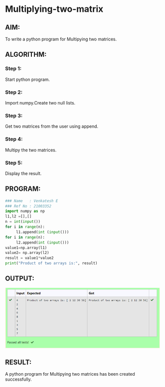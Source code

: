 # Multiplying-two-matrix

## AIM:
To write a python program for Multipying two matrices.
## ALGORITHM:
### Step 1:
Start python program.
### Step 2:
Import numpy.Create two null lists.
### Step 3:
Get two matrices from the user using append.
### Step 4:
Multipy the two matrices.
### Step 5:
Display the result.
## PROGRAM: 
~~~python
### Name   : Venkatesh E
### Ref No : 21003352
import numpy as np
l1,l2 =[],[]
n = int(input())
for i in range(n):
     l1.append(int (input()))
for i in range(n):
     l2.append(int (input()))
value1=np.array(l1)
value2= np.array(l2)
result = value1*value2
print("Product of two arrays is:", result)
~~~
## OUTPUT:
![output](1.jpg)
## RESULT:
A python program for Multipying two matrices has been created successfully.
